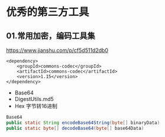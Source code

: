 # 优秀的第三方工具

## 01.常用加密，编码工具集
https://www.jianshu.com/p/cf5d511d2db0
```
<dependency>
    <groupId>commons-codec</groupId>
    <artifactId>commons-codec</artifactId>
    <version>1.15</version>
</dependency>
```

- Base64
- DigestUtils.md5
- Hex 字节转16进制

```java
Base64
public static String encodeBase64String(byte[] binaryData)
public static byte[] decodeBase64(byte[] base64Data)
```